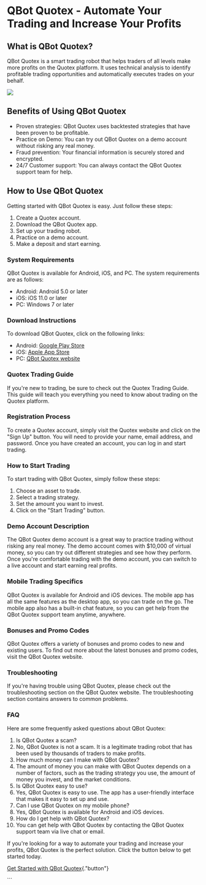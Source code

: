 # QBot Quotex - Automate Your Trading and Increase Your Profits

## What is QBot Quotex?

QBot Quotex is a smart trading robot that helps traders of all levels
make more profits on the Quotex platform. It uses technical analysis to
identify profitable trading opportunities and automatically executes
trades on your behalf.

[![](https://static.quotex.io/files/4_en/300_250.jpg)](https://traff.sbs/brokerqxlid)

## Benefits of Using QBot Quotex

-   Proven strategies: QBot Quotex uses backtested strategies that have
    been proven to be profitable.
-   Practice on Demo: You can try out QBot Quotex on a demo account
    without risking any real money.
-   Fraud prevention: Your financial information is securely stored and
    encrypted.
-   24/7 Customer support: You can always contact the QBot Quotex
    support team for help.

## How to Use QBot Quotex

Getting started with QBot Quotex is easy. Just follow these steps:

1.  Create a Quotex account.
2.  Download the QBot Quotex app.
3.  Set up your trading robot.
4.  Practice on a demo account.
5.  Make a deposit and start earning.

### System Requirements

QBot Quotex is available for Android, iOS, and PC. The system
requirements are as follows:

-   Android: Android 5.0 or later
-   iOS: iOS 11.0 or later
-   PC: Windows 7 or later

### Download Instructions

To download QBot Quotex, click on the following links:

-   Android: [Google Play
    Store](\%22https://play.google.com/store/apps/details?id=com.qbot.quotex\%22)
-   iOS: [Apple App
    Store](\%22https://apps.apple.com/us/app/qbot-quotex/id1470235946\%22)
-   PC: [QBot Quotex website](\%22https://qbotquotex.com/download\%22)

### Quotex Trading Guide

If you\'re new to trading, be sure to check out the Quotex Trading
Guide. This guide will teach you everything you need to know about
trading on the Quotex platform.

### Registration Process

To create a Quotex account, simply visit the Quotex website and click on
the "Sign Up" button. You will need to provide your name, email
address, and password. Once you have created an account, you can log in
and start trading.

### How to Start Trading

To start trading with QBot Quotex, simply follow these steps:

1.  Choose an asset to trade.
2.  Select a trading strategy.
3.  Set the amount you want to invest.
4.  Click on the "Start Trading" button.

### Demo Account Description

The QBot Quotex demo account is a great way to practice trading without
risking any real money. The demo account comes with \$10,000 of virtual
money, so you can try out different strategies and see how they perform.
Once you\'re comfortable trading with the demo account, you can switch
to a live account and start earning real profits.

### Mobile Trading Specifics

QBot Quotex is available for Android and iOS devices. The mobile app has
all the same features as the desktop app, so you can trade on the go.
The mobile app also has a built-in chat feature, so you can get help
from the QBot Quotex support team anytime, anywhere.

### Bonuses and Promo Codes

QBot Quotex offers a variety of bonuses and promo codes to new and
existing users. To find out more about the latest bonuses and promo
codes, visit the QBot Quotex website.

### Troubleshooting

If you\'re having trouble using QBot Quotex, please check out the
troubleshooting section on the QBot Quotex website. The troubleshooting
section contains answers to common problems.

### FAQ

Here are some frequently asked questions about QBot Quotex:

1.  Is QBot Quotex a scam?
2.  No, QBot Quotex is not a scam. It is a legitimate trading robot that
    has been used by thousands of traders to make profits.
3.  How much money can I make with QBot Quotex?
4.  The amount of money you can make with QBot Quotex depends on a
    number of factors, such as the trading strategy you use, the amount
    of money you invest, and the market conditions.
5.  Is QBot Quotex easy to use?
6.  Yes, QBot Quotex is easy to use. The app has a user-friendly
    interface that makes it easy to set up and use.
7.  Can I use QBot Quotex on my mobile phone?
8.  Yes, QBot Quotex is available for Android and iOS devices.
9.  How do I get help with QBot Quotex?
10. You can get help with QBot Quotex by contacting the QBot Quotex
    support team via live chat or email.

If you\'re looking for a way to automate your trading and increase your
profits, QBot Quotex is the perfect solution. Click the button below to
get started today.

[Get Started with QBot
Quotex](\%22https://traff.sbs/brokerqxlid\%22){."button"}

\`\`\`


